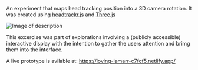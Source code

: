An experiment that maps head tracking position into a 3D camera rotation.
It was created using [headtrackr.js](https://github.com/auduno/headtrackr) and [Three.js](https://github.com/mrdoob/three.js)

![Image of description](readme-content/description1.gif)

This excercise was part of explorations involving a (publicly accessible) interactive display with the intention to gather the users attention and brimg them into the interface.

A live prototype is avilable at: https://loving-lamarr-c7fcf5.netlify.app/
